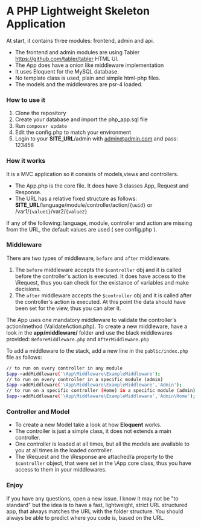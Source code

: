 # A PHP Lightweight Skeleton Application

At start, it contains three modules: frontend, admin and api.
- The frontend and admin modules are using Tabler https://github.com/tabler/tabler HTML UI.
- The App does have a onion like middleware implementation
- It uses Eloquent for the MySQL database.
- No template class is used, plain and simple html-php files.
- The models and the middlewares are psr-4 loaded.

### How to use it
1. Clone the repository
2. Create your database and import the php_app.sql file
3. Run `composer update`
4. Edit the config.php to match your environment
5. Login to your **SITE_URL**/admin with admin@admin.com and pass: 123456

### How it works
It is a MVC application so it consists of models,views and controllers.
- The App.php is the core file. It does have 3 classes App, Request and Response.
- The URL has a relative fixed structure as follows:
**SITE_URL**/language/module/controller/action/`{uuid}` or /var1/`{value1}`/var2/`{value2}`

If any of the following: language, module, controller and action are missing from the URL, the default values are used ( see config.php ).

### Middleware
There are two types of middleware, `before` and `after` middleware.
1. The `before` middleware accepts the `$controller` obj and it is called before the controller's action is executed. It does have access to the \Request, thus you can check for the existance of variables and make decisions.
2. The `after` middleware accepts the `$controller` obj and it is called after the controller's action is executed. At this point the data should have been set for the view, thus you can alter it.

The App uses one mandatory middleware to validate the controller's action/method (ValidateAction.php).
To create a new middleware, have a look in the **app/middleware/** folder and use the black middlewares provided: `BeforeMiddleware.php` and `AfterMiddleware.php`

To add a middleware to the stack, add a new line in the `public/index.php` file as follows:
```sh
// to run on every controller in any module
$app->addMiddleware('\App\Middleware\ExampleMiddleware');
// to run on every controller in a specific module (admin)
$app->addMiddleware('\App\Middleware\ExampleMiddleware','Admin');
// to run on a specific controller (Home) in a specific module (admin)
$app->addMiddleware('\App\Middleware\ExampleMiddleware','Admin\Home');
```

### Controller and Model
- To create a new Model take a look at how **Eloquent** works.
- The controller is just a simple class, it does not extends a main controller.
- One controller is loaded at all times, but all the models are available to you at all times in the loaded controller.
- The \Request and the \Response are attached/a property to the `$controller` object, that were set in the \App core class, thus you have access to them in your middlewares.

### Enjoy
If you have any questions, open a new issue.
I know it may not be "to standard" but the idea is to have a fast, lightweight, strict URL structured app, that always matches the URL with the folder structure.
You should always be able to predict where you code is, based on the URL.
